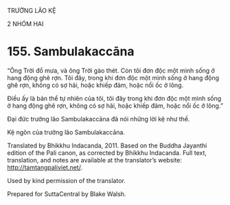 TRƯỞNG LÃO KỆ

2 NHÓM HAI

# 155\. Sambulakaccāna

“Ông Trời đổ mưa, và ông Trời gào thét. Còn tôi đơn độc một mình sống ở hang động ghê rợn. Tôi đây, trong khi đơn độc một mình sống ở hang động ghê rợn, không có sợ hãi, hoặc khiếp đảm, hoặc nổi ốc ở lông.

Điều ấy là bản thể tự nhiên của tôi, tôi đây trong khi đơn độc một mình sống ở hang động ghê rợn, không có sợ hãi, hoặc khiếp đảm, hoặc nổi ốc ở lông.”

Đại đức trưởng lão Sambulakaccāna đã nói những lời kệ như thế.

Kệ ngôn của trưởng lão Sambulakaccāna.

Translated by Bhikkhu Indacanda, 2011. Based on the Buddha Jayanthi edition of the Pali canon, as corrected by Bhikkhu Indacanda. Full text, translation, and notes are available at the translator’s website: http://tamtangpaliviet.net/.

Used by kind permission of the translator.

Prepared for SuttaCentral by Blake Walsh.